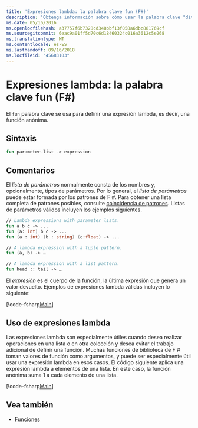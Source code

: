 ```yaml
---
title: 'Expresiones lambda: la palabra clave fun (F#)'
description: 'Obtenga información sobre cómo usar la palabra clave "diversión" de F # para definir una expresión lambda, que es una función anónima.'
ms.date: 05/16/2016
ms.openlocfilehash: a37757f6b7328cd348bbf13f058a6dbc881769cf
ms.sourcegitcommit: 6eac9a01ff5d70c6d18460324c016a3612c5e268
ms.translationtype: MT
ms.contentlocale: es-ES
ms.lasthandoff: 09/16/2018
ms.locfileid: "45683103"
---
```

# <a name="lambda-expressions-the-fun-keyword-f"></a>Expresiones lambda: la palabra clave fun (F#)

El `fun` palabra clave se usa para definir una expresión lambda, es decir, una función anónima.

## <a name="syntax"></a>Sintaxis

```fsharp
fun parameter-list -> expression
```

## <a name="remarks"></a>Comentarios

El *lista de parámetros* normalmente consta de los nombres y, opcionalmente, tipos de parámetros. Por lo general, el *lista de parámetros* puede estar formada por los patrones de F #. Para obtener una lista completa de patrones posibles, consulte [coincidencia de patrones](../pattern-matching.md). Listas de parámetros válidos incluyen los ejemplos siguientes.

```fsharp
// Lambda expressions with parameter lists.
fun a b c -> ...
fun (a: int) b c -> ...
fun (a : int) (b : string) (c:float) -> ...

// A lambda expression with a tuple pattern.
fun (a, b) -> …

// A lambda expression with a list pattern.
fun head :: tail -> …
```

El *expresión* es el cuerpo de la función, la última expresión que genera un valor devuelto. Ejemplos de expresiones lambda válidas incluyen lo siguiente:

[!code-fsharp[Main](../../../../samples/snippets/fsharp/lang-ref-1/snippet301.fs)]

## <a name="using-lambda-expressions"></a>Uso de expresiones lambda

Las expresiones lambda son especialmente útiles cuando desea realizar operaciones en una lista o en otra colección y desea evitar el trabajo adicional de definir una función. Muchas funciones de biblioteca de F # toman valores de función como argumentos, y puede ser especialmente útil usar una expresión lambda en esos casos. El código siguiente aplica una expresión lambda a elementos de una lista. En este caso, la función anónima suma 1 a cada elemento de una lista.

[!code-fsharp[Main](../../../../samples/snippets/fsharp/lang-ref-1/snippet302.fs)]

## <a name="see-also"></a>Vea también

- [Funciones](index.md)
